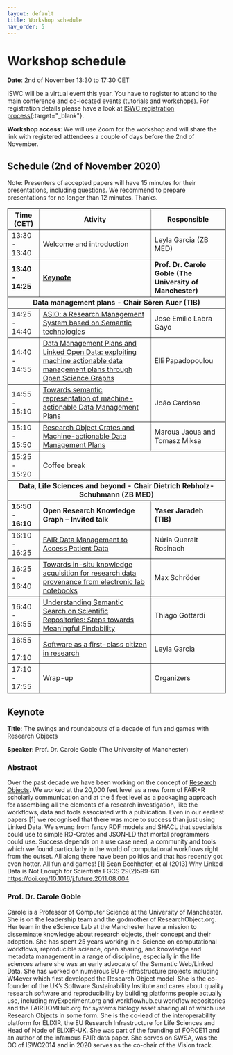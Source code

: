 ```yaml
---
layout: default
title: Workshop schedule
nav_order: 5
---
```


# Workshop schedule

**Date**: 2nd of November 13:30 to 17:30 CET

ISWC will be a virtual event this year. You have to register to attend to the main conference and co-located events (tutorials and workshops). For registration details please have a look at [ISWC registration process](https://iswc2020.semanticweb.org/attending/registration/){:target="_blank"}. 

**Workshop access**: We will use Zoom for the workshop and will share the link with registered atttendees a couple of days before the 2nd of November.

## Schedule (2nd of November 2020)


Note: Presenters of accepted papers will have 15 minutes for their presentations, including questions. We recommend to prepare presentations for no longer than 12 minutes. Thanks.


<table border="1">
<tbody>
<tr align="center">
<th>Time (CET)</th>
<th>Ativity</th>
<th>Responsible</th>
</tr>
<tr>
<td>13:30 - 13:40</td>
<td>Welcome and introduction</td>
<td>Leyla Garcia (ZB MED)</td>
</tr>
<tr>
<td><strong>13:40 - 14:25</strong></td>
<td><strong><a href="#keynote">Keynote</a></strong></td>
<td><strong>Prof. Dr. Carole Goble (The University of Manchester)</strong></td>
</tr>
<tr>
<td colspan="3" align="center"><strong>Data management plans - Chair S&ouml;ren Auer (TIB)</strong></td>
</tr>
<tr>
<td>14:25 - 14:40</td>
<td><a href="https://drive.google.com/file/d/1S9cGxjMguY9IvmUOZFIvTG0z8ePDGSxg/view?usp=sharing" target="_blank">ASIO: a Research Management System based on Semantic technologies</a></td>
<td>Jose Emilio Labra Gayo</td>
</tr>
<tr>
<td>14:40 - 14:55</td>
<td><a href="https://drive.google.com/file/d/1yEi5PsEjyJA4LC6tFXyIAUzE_P7HTNvk/view?usp=sharing" target="_blank">Data Management Plans and Linked Open Data: exploiting machine actionable data management plans through Open Science Graphs</a></td>
<td>Elli Papadopoulou</td>
</tr>
<tr>
<td>14:55 - 15:10</td>
<td><a href="https://drive.google.com/file/d/1885U4gdggdyQDuVx0rtI0Eq-QsfIKmqu/view?usp=sharing" target="_blank">Towards semantic representation of machine-actionable Data Management Plans</a></td>
<td>Jo&atilde;o Cardoso</td>
</tr>
<tr>
<td>15:10 - 15:50</td>
<td><a href="https://drive.google.com/file/d/1GJanfGXdR2NSE41T7TbNzsqG6zJtfETg/view?usp=sharing" target="_blank">Research Object Crates and Machine-actionable Data Management Plans</a></td>
<td>Maroua Jaoua and Tomasz Miksa</td>
</tr>
<tr>
<td>15:25 - 15:20</td>
<td colspan="2">Coffee break</td>
</tr>
<tr>
<td colspan="3" align="center"><strong>Data, Life Sciences and beyond - Chair Dietrich Rebholz-Schuhmann (ZB MED)</strong></td>
</tr>
<tr>
<td><strong>15:50 - 16:10</strong></td>
<td><strong>Open Research Knowledge Graph &ndash; Invited talk</strong></td>
<td><strong>Yaser Jaradeh (TIB)</strong></td>
</tr>
<tr>
<td>16:10 - 16:25</td>
<td><a href="https://drive.google.com/file/d/1s9vNnADOdivqC8Mik1N4RwsK0-hYYZ0W/view?usp=sharing" target="_blank">FAIR Data Management to Access Patient Data</a></td>
<td>Núria Queralt Rosinach</td>
</tr>
<tr>
<td>16:25 - 16:40</td>
<td><a href="https://drive.google.com/file/d/1ZZDl18zTAzQxjQcvtAfjgaAkTh4-Yv9B/view?usp=sharing" target="_blank">Towards in-situ knowledge acquisition for research data provenance from electronic lab notebooks</a></td>
<td>Max Schröder</td>
</tr>
<tr>
<td>16:40 - 16:55</td>
<td><a href="https://drive.google.com/file/d/1cIR52nu35hwO07ucvrF1I8iHEIVXx6rY/view?usp=sharing" target="_blank">Understanding Semantic Search on Scientific Repositories: Steps towards Meaningful Findability</a></td>
<td>Thiago Gottardi</td>
</tr>
<tr>
<td>16:55 - 17:10</td>
<td><a href="https://drive.google.com/file/d/1-6vKdK4rP-J4u72EemfsU46AS9g-NUA_/view?usp=sharing" target="_blank">Software as a first-class citizen in research</a></td>
<td>Leyla Garcia</td>
</tr>
<tr>
<td>17:10 - 17:55</td>
<td>Wrap-up</td>
<td>Organizers</td>
</tr>
</tbody>
</table>




## Keynote

**Title**: The swings and roundabouts of a decade of fun and games with Research Objects

**Speaker**: Prof. Dr. Carole Goble (The University of Manchester)

### Abstract

Over the past decade we have been working on the concept of [Research Objects](http://researchobject.org). We worked at the 20,000 feet level as a new form of FAIR+R scholarly communication and at the 5 feet level as a packaging approach for assembling all the elements of a research investigation, like the workflows, data and tools associated with a publication.  Even in our earliest papers [1] we recognised that there was more to success than just using Linked Data. We swung from fancy RDF models and SHACL that specialists could use to simple RO-Crates and JSON-LD that mortal programmers could use. Success depends on a use case need, a community and tools which we found particularly in the world of computational workflows right from the outset. All along there have been politics and that has recently got even hotter.  All fun and games!
[1] Sean Bechhofer, et al (2013) Why Linked Data is Not Enough for Scientists FGCS 29(2)599-611 https://doi.org/10.1016/j.future.2011.08.004

### Prof. Dr. Carole Goble

Carole is a Professor of Computer Science at the University of Manchester. She is on the leadership team and the godmother of ResearchObject.org. Her team in the eScience Lab at the Manchester have a mission to disseminate knowledge about research objects, their concept and their adoption. She has spent 25 years working in e-Science on computational workflows, reproducible science, open sharing, and knowledge and metadata management in a range of discipline, especially in the life sciences where she was an early advocate of the Semantic Web/Linked Data. She has worked on numerous EU e-Infrastructure projects including Wf4ever which first developed the Research Object model. She is the co-founder of the UK’s Software Sustainability Institute and cares about quality research software and reproducibility by building platforms people actually use, including myExperiment.org and workflowhub.eu workflow repositories and the FAIRDOMHub.org for systems biology asset sharing all of which use Research Objects in some form. She is the co-lead of the interoperability platform for ELIXIR, the EU Research Infrastructure for Life Sciences and Head of Node of ELIXIR-UK. She was part of the founding of FORCE11 and an author of the infamous FAIR data paper. She serves on SWSA, was the OC of ISWC2014 and in 2020 serves as the co-chair of the Vision track.


